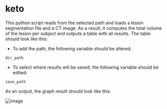 # keto

This python script reads from the selected path and loads a lesion segmentation file and a CT image. As a result, it computes the total volume of the lesion per subject and outputs a table with all results. The table should look like this:

* To add the path, the following variable should be altered:

<pre><code>dir_path</code></pre>

* To select where results will be saved, the following variable should be edited:

<pre><code>save_path</code></pre>

As an output, the graph result should look like this:

![image](https://user-images.githubusercontent.com/32575426/66067725-2d187a00-e51a-11e9-97f1-86fd44b7c730.PNG)
